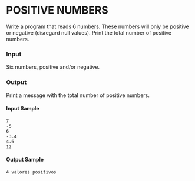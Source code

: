 # POSITIVE NUMBERS
Write a program that reads 6 numbers. These numbers will only be positive or negative (disregard null values). Print the total number of positive numbers.
### Input
Six numbers, positive and/or negative.
### Output
Print a message with the total number of positive numbers.
#### Input Sample
    7  
    -5  
    6  
    -3.4  
    4.6  
    12
#### Output Sample
    4 valores positivos    